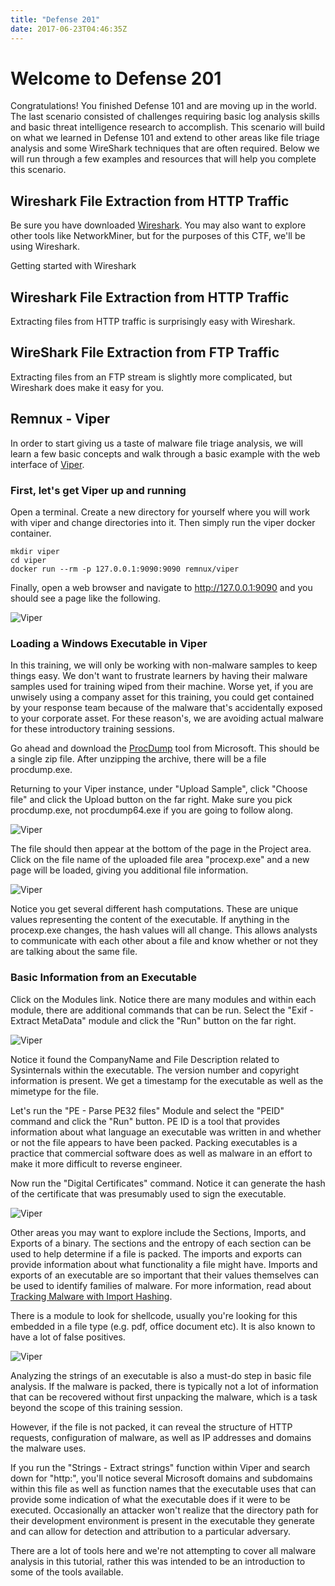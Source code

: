 ```yaml
---
title: "Defense 201"
date: 2017-06-23T04:46:35Z
---
```


# Welcome to Defense 201

Congratulations!  You finished Defense 101 and are moving up in the world.  The last scenario consisted of challenges requiring basic log analysis skills and basic threat intelligence research to accomplish.  This scenario will build on what we learned in Defense 101 and extend to other areas like file triage analysis and some WireShark techniques that are often required.  Below we will run through a few examples and resources that will help you complete this scenario.

## Wireshark File Extraction from HTTP Traffic

Be sure you have downloaded [Wireshark](https://www.wireshark.org/).  You may also want to explore other tools like NetworkMiner, but for the purposes of this CTF, we'll be using Wireshark.

Getting started with Wireshark


## Wireshark File Extraction from HTTP Traffic

Extracting files from HTTP traffic is surprisingly easy with Wireshark.  


## WireShark File Extraction from FTP Traffic

Extracting files from an FTP stream is slightly more complicated, but Wireshark does make it easy for you.



## Remnux - Viper

In order to start giving us a taste of malware file triage analysis, we will learn a few basic concepts and walk through a basic example with the web interface of [Viper](http://viper.li/).

### First, let's get Viper up and running

Open a terminal.  Create a new directory for yourself where you will work with viper and change directories into it.  Then simply run the viper docker container.

```
mkdir viper
cd viper
docker run --rm -p 127.0.0.1:9090:9090 remnux/viper
```

Finally, open a web browser and navigate to http://127.0.0.1:9090 and you should see a page like the following.

![Viper](/defense/viper_started.png)

### Loading a Windows Executable in Viper

In this training, we will only be working with non-malware samples to keep things easy.  We don't want to frustrate learners by having their malware samples used for training wiped from their machine.  Worse yet, if you are unwisely using a company asset for this training, you could get contained by your response team because of the malware that's accidentally exposed to your corporate asset.  For these reason's, we are avoiding actual malware for these introductory training sessions.

Go ahead and download the [ProcDump](https://technet.microsoft.com/en-us/sysinternals/dd996900.aspx) tool from Microsoft.  This should be a single zip file.  After unzipping the archive, there will be a file procdump.exe.

Returning to your Viper instance, under "Upload Sample", click "Choose file" and click the Upload button on the far right.  Make sure you pick procdump.exe, not procdump64.exe if you are going to follow along.

![Viper](/defense/viper_upload_file.png)

The file should then appear at the bottom of the page in the Project area.  Click on the file name of the uploaded file area "procexp.exe" and a new page will be loaded, giving you additional file information.

![Viper](/defense/viper_file_summary.png)

Notice you get several different hash computations.  These are unique values representing the content of the executable.  If anything in the procexp.exe changes, the hash values will all change.  This allows analysts to communicate with each other about a file and know whether or not they are talking about the same file.

### Basic Information from an Executable
Click on the Modules link.  Notice there are many modules and within each module, there are additional commands that can be run.  Select the "Exif - Extract MetaData" module and click the "Run" button on the far right.

![Viper](/defense/viper_module_selection.png)

Notice it found the CompanyName and File Description related to Sysinternals within the executable.  The version number and copyright information is present.  We get a timestamp for the executable as well as the mimetype for the file.

Let's run the "PE - Parse PE32 files" Module and select the "PEID" command and click the "Run" button.  PE ID is a tool that provides information about what language an executable was written in and whether or not the file appears to have been packed.  Packing executables is a practice that commercial software does as well as malware in an effort to make it more difficult to reverse engineer.

Now run the "Digital Certificates" command.  Notice it can generate the hash of the certificate that was presumably used to sign the executable.

![Viper](/defense/viper_digital_certificate.png)

Other areas you may want to explore include the Sections, Imports, and Exports of a binary.  The sections and the entropy of each section can be used to help determine if a file is packed.  The imports and exports can provide information about what functionality a file might have.  Imports and exports of an executable are so important that their values themselves can be used to identify families of malware.  For more information, read about [Tracking Malware with Import Hashing](https://www.fireeye.com/blog/threat-research/2014/01/tracking-malware-import-hashing.html).

There is a module to look for shellcode, usually you're looking for this embedded in a file type (e.g. pdf, office document etc).  It is also known to have a lot of false positives.

![Viper](/defense/viper_shellcode.png)

Analyzing the strings of an executable is also a must-do step in basic file analysis.  If the malware is packed, there is typically not a lot of information that can be recovered without first unpacking the malware, which is a task beyond the scope of this training session.

However, if the file is not packed, it can reveal the structure of HTTP requests, configuration of malware, as well as IP addresses and domains the malware uses.

If you run the "Strings - Extract strings" function within Viper and search down for "http:", you'll notice several Microsoft domains and subdomains within this file as well as function names that the executable uses that can provide some indication of what the executable does if it were to be executed.  Occasionally an attacker won't realize that the directory path for their development environment is present in the executable they generate and can allow for detection and attribution to a particular adversary.

There are a lot of tools here and we're not attempting to cover all malware analysis in this tutorial, rather this was intended to be an introduction to some of the tools available.  
